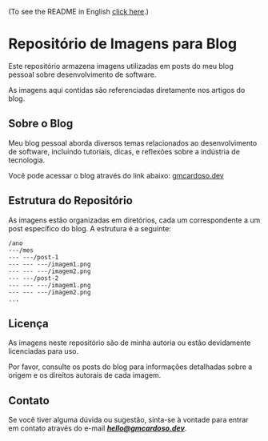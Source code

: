 
(To see the README in English [click here](https://github.com/gmcardoso-dev/blog-images/blob/main/README.md).)

# Repositório de Imagens para Blog 

Este repositório armazena imagens utilizadas em posts do meu blog pessoal sobre desenvolvimento de software. 

As imagens aqui contidas são referenciadas diretamente nos artigos do blog. 

## Sobre o Blog

Meu blog pessoal aborda diversos temas relacionados ao desenvolvimento de software, incluindo tutoriais, dicas, e reflexões sobre a indústria de tecnologia. 

Você pode acessar o blog através do link abaixo: [gmcardoso.dev](https://www.gmcardoso.dev) 

## Estrutura do Repositório 

As imagens estão organizadas em diretórios, cada um correspondente a um post específico do blog. A estrutura é a seguinte:

```
/ano
---/mes
--- ---/post-1
--- --- ---/imagem1.png 
--- --- ---/imagem2.png 
--- ---/post-2
--- --- ---/imagem1.png 
--- --- ---/imagem2.png
...
```

## Licença 

As imagens neste repositório são de minha autoria ou estão devidamente licenciadas para uso. 

Por favor, consulte os posts do blog para informações detalhadas sobre a origem e os direitos autorais de cada imagem. 

## Contato 

Se você tiver alguma dúvida ou sugestão, sinta-se à vontade para entrar em contato através do e-mail ***hello@gmcardoso.dev***.